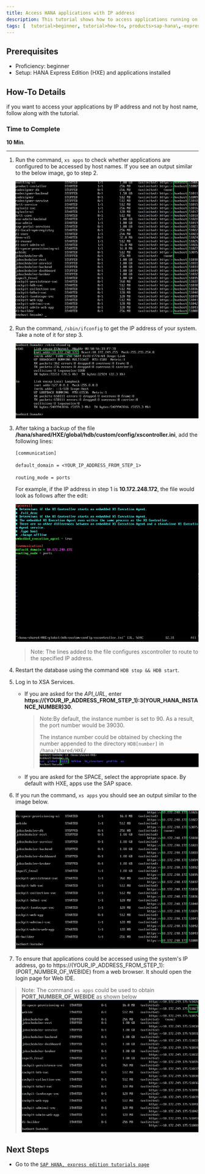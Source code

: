```yaml
---
title: Access HANA applications with IP address
description: This tutorial shows how to access applications running on HANA using the system's IP address instead of host names.  
tags: [  tutorial>beginner, tutorial>how-to, products>sap-hana\,-express-edition ]
---
```

## Prerequisites  
 - Proficiency: beginner
 - Setup: HANA Express Edition (HXE) and applications installed

## How-To Details
if you want to access your applications by IP address and not by host name, follow along with the tutorial.

### Time to Complete
**10 Min**.

---

1. Run the command, `xs apps` to check whether applications are configured to be accessed by host names. If you see an output similar to the below image, go to step 2.

    ![xs apps before output](./beforechange.png)

2. Run the command, `/sbin/ifconfig` to get the IP address of your system. Take a note of it for step 3.

    ![ifconfig command](./ifconfig.png)

3. After taking a backup of the file **/hana/shared/HXE/global/hdb/custom/config/xscontroller.ini**, add the following lines:

   ```
   [communication]

   default_domain = <YOUR_IP_ADDRESS_FROM_STEP_1>

   routing_mode = ports
   ```

   For example, if the IP address in step 1 is **10.172.248.172**, the file would look as follows after the edit:

   ![xscontroller.ini file after step 3](./changedfile.png)

   >Note: The lines added to the file configures xscontroller to route to the specified IP address. 

4. Restart the database using the command `HDB stop && HDB start`.

5. Log in to XSA Services.
   * If you are asked for the *API_URL*, enter **https://(YOUR_IP_ADDRESS_FROM_STEP_1):3(YOUR_HANA_INSTANCE_NUMBER)30**.

     >Note:By default, the instance number is set to 90. As a result, the port number would be 39030.
     >
     >The instance number could be obtained by checking the number appended to the directory `HDB[number]` in `/hana/shared/HXE/`
     >![HANA instance number](./HANAinstancenumber.png)

   * If you are asked for the SPACE, select the appropriate space. By default with HXE, apps use the SAP space.

6. If you run the command, `xs apps` you should see an output similar to the image below.

   ![xs apps after output](./afterchange.png)

7. To ensure that applications could be accessed using the system's IP address, go to https://(YOUR_IP_ADDRESS_FROM_STEP_1):(PORT_NUMBER_OF_WEBIDE) from a web browser. It should open the login page for Web IDE.

 >Note: The command `xs apps` could be used to obtain **PORT_NUMBER_OF_WEBIDE** as shown below
 >![webide port number](./webideport.png)


## Next Steps
 - Go to the [`SAP HANA, express edition tutorials page`](http://go.sap.com/developer/topics/sap-hana-express.tutorials.html)
